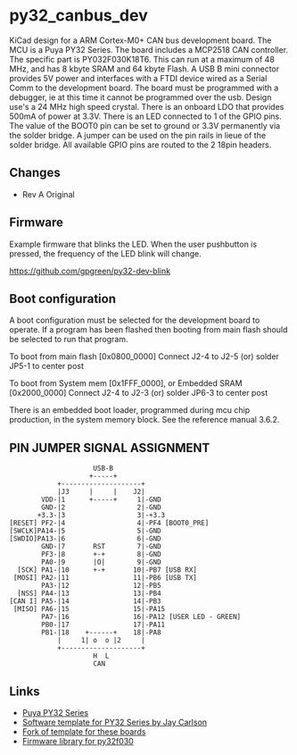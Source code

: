 # py32_canbus_dev

KiCad design for a ARM Cortex-M0+ CAN bus development board. The MCU
is a Puya PY32 Series. The board includes a MCP2518 CAN
controller. The specific part is PY032F030K18T6. This can run at a
maximum of 48 MHz, and has 8 kbyte SRAM and 64 kbyte Flash. A USB B
mini connector provides 5V power and interfaces with a FTDI device
wired as a Serial Comm to the development board. The board must be
programmed with a debugger, ie at this time it cannot be programmed
over the usb. Design use's a 24 MHz high speed crystal. There is an
onboard LDO that provides 500mA of power at 3.3V. There is an LED
connected to 1 of the GPIO pins. The value of the BOOT0 pin can be set
to ground or 3.3V permanently via the solder bridge. A jumper can be
used on the pin rails in lieue of the solder bridge. All available
GPIO pins are routed to the 2 18pin headers.

## Changes

- Rev A
  Original

## Firmware

Example firmware that blinks the LED. When the user pushbutton is pressed,
the frequency of the LED blink will change.

https://github.com/gpgreen/py32-dev-blink

## Boot configuration

A boot configuration must be selected for the development board to
operate. If a program has been flashed then booting from main flash
should be selected to run that program.

To boot from main flash [0x0800_0000] Connect J2-4 to J2-5 (or) solder
  JP5-1 to center post

To boot from System mem [0x1FFF_0000], or Embedded SRAM [0x2000_0000]
  Connect J2-4 to J2-3 (or) solder JP6-3 to center post

There is an embedded boot loader, programmed during mcu chip production, in the system memory
block. See the reference manual 3.6.2.

## PIN JUMPER SIGNAL ASSIGNMENT
```
                     USB-B
                    +-----+
            +--------------------+
            |J3     |     |    J2|
        VDD-|1      +-----+     1|-GND
        GND-|2                  2|-GND
       +3.3-|3                  3|-+3.3
[RESET] PF2-|4                  4|-PF4 [BOOT0_PRE]
[SWCLK]PA14-|5                  5|-GND
[SWDIO]PA13-|6                  6|-GND
        GND-|7       RST        7|-GND
        PF3-|8       +-+        8|-GND
        PA0-|9       |O|        9|-GND
  [SCK] PA1-|10      +-+       10|-PB7 [USB RX]
 [MOSI] PA2-|11                11|-PB6 [USB TX]
        PA3-|12                12|-PB5
  [NSS] PA4-|13                13|-PB4
[CAN I] PA5-|14                14|-PB3
 [MISO] PA6-|15                15|-PA15
        PA7-|16                16|-PA12 [USER LED - GREEN]
        PB0-|17                17|-PA11
        PB1-|18    +------+    18|-PA8
            |     1| o  o |2     |
            +--------------------+
                     H  L
                     CAN
```
## Links
- [Puya PY32 Series](https://www.puyasemi.com/cpzx3/info_271_aid_247_kid_246.html)
- [Software template for PY32 Series by Jay Carlson](https://github.com/jaydcarlson/py32-template)
- [Fork of template for these boards](https://github.com/gpgreen/py32-dev-blink)
- [Firmware library for py32f030](https://www.puyasemi.com/download_path/%E5%BA%93%E5%87%BD%E6%95%B0%E4%B8%8E%E4%BE%8B%E7%A8%8B/MCU/PY32F0xx_Firmware_V1.4.1.zip)
